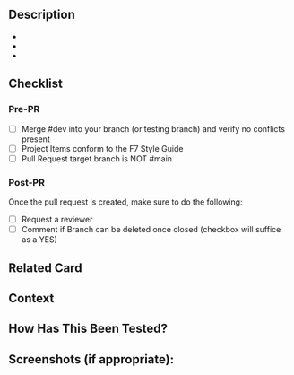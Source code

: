 <!--- Provide a general summary of your changes in the Title above -->
<!--- Make sure your title starts with JIRAPROJECT-ISSUEID# --->

## Description
<!--- Describe your changes in detail -->
- 
- 
- 

## Checklist
<!-- Make sure the F7 Checklist Items have been completed before requesting review -->
### Pre-PR
- [ ] Merge #dev into your branch (or testing branch) and verify no conflicts present
- [ ] Project Items conform to the F7 Style Guide
- [ ] Pull Request target branch is NOT #main

### Post-PR
Once the pull request is created, make sure to do the following:
- [ ] Request a reviewer
- [ ] Comment if Branch can be deleted once closed (checkbox will suffice as a YES)

## Related Card
<!--- This project only accepts Pull Requests related to open Items, so if not Jira ID in title is present, PR will be rejected -->
<!--- If fixing a bug, please provide link to Jira issue below, else leave blank: -->

## Context
<!--- Why is this change required? What problem does it solve? -->
<!--- If it fixes an open card, please link to the card above. -->

## How Has This Been Tested?
<!--- Please describe in detail how you tested your changes. -->
<!--- Include details of your testing environment, and the tests you ran to -->
<!--- see how your change affects other areas of the code, etc. -->

## Screenshots (if appropriate):
